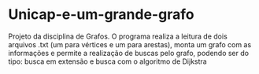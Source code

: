 # Unicap-e-um-grande-grafo
Projeto da disciplina de Grafos. O programa realiza a leitura de dois arquivos .txt (um para vértices e um para arestas), monta um grafo com as informações e permite a realização de buscas pelo grafo, podendo ser do tipo: busca em extensão e busca com o algoritmo de Dijkstra
